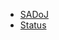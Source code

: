 <!-- _navbar.md -->

* [SADoJ](https://www.sadoj-rp.fr/)
* [Status](https://stats.uptimerobot.com/zBz9ycMzKp)
